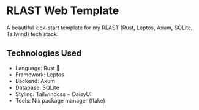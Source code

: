 # RLAST Web Template
A beautiful kick-start template for my RLAST (Rust, Leptos, Axum, SQLite, Tailwind) tech stack.

## Technologies Used
- Language: Rust 🦀
- Framework: Leptos
- Backend: Axum
- Database: SQLite
- Styling: Tailwindcss + DaisyUI
- Tools: Nix package manager (flake)
